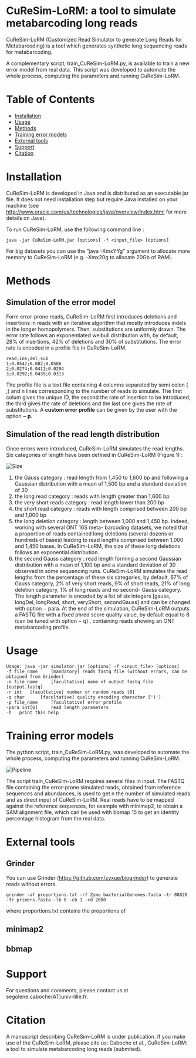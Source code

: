 # CuReSim-LoRM: a tool to simulate metabarcoding long reads

CuReSim-LoRM (Customized Read Simulator to generate Long Reads for Metabarcoding) is a tool which generates
synthetic long sequencing reads for metabarcoding. 

A complementary script, train_CuReSim-LoRM.py, is available to train a new error model from real data.
This script was developed to automate the whole process, computing the parameters and running CuReSim-LoRM.

# Table of Contents
* [Installation](#Installation)
* [Usage](#Usage)
* [Methods](#Methods)
* [Training error models](#Learning-error-models)
* [External tools](#External-tools)
* [Support](#support)
* [Citation](#citation)

# Installation

CuReSim-LoRM is developed in Java and is distributed as an
executable jar file. It does not need installation step but require Java installed on your machine
(see http://www.oracle.com/us/technologies/java/overview/index.html for more details on Java).

To run CuReSim-LoRM, use the following command line :

```java -jar CuReSim-LoRM.jar [options] -f <input_file> [options]```

For big datasets you can use the ”java -XmxYYg” argument to allocate more memory to CuReSim-LoRM (e.g. -Xmx20g to
allocate 20Gb of RAM).

# Methods 
## Simulation of the error model
Form error-prone reads, CuReSim-LoRM first introduces deletions and insertions in reads with an iterative algorithm
that mostly introduces indels in the longer homopolymers. Then, substitutions are uniformly drawn. The error
rate follows an exponentiated weibull distribution with, by default, 28% of insertions, 42% of deletions and 30% of
substitutions.
The error rate is encoded in a profile file in CuReSim-LoRM.

```
read;ins;del;sub
1;0.0547;0.082;0.0586
2;0.0274;0.0411;0.0294
3;0.0292;0.0439;0.0313
```

The profile file is a text file containing 4 columns separated by semi colon ( ;) and n lines corresponding to the
number of reads to simulate. The first colum gives the unique ID, the second the rate of insertion to be introduced,
the third gives the rate of deletions and the last one gives the rate of substitutions. 
A **custom error profile** can be given by the user with the option **− p**.

## Simulation of the read length distribution
Once errors were introduced, CuReSim-LoRM simulates the read lengths. Six categories of length have been defined
in CuReSim-LoRM (Figure 1) :

![Size](docs/size.png)

1. the Gauss category : read length from 1,450 to 1,600 bp and following a Gaussian distribution with a mean of
1,500 bp and a standard deviation of 30
2. the long read category : reads with length greater than 1,600 bp
3. the very short reads category : read length lower than 200 bp
4. the short read category : reads with length comprised between 200 bp and 1,000 bp
5. the long deletion category : length between 1,000 and 1,450 bp. Indeed, working with several ONT 16S meta-
barcoding datasets, we noted that a proportion of reads contained long deletions (several dozens or hundreds of
bases) leading to read lengths comprised between 1,000 and 1,450 bases. In CuReSim-LoRM, the size of these
long deletions follows an exponential distribution.
6. the second Gauss category : read length forming a second Gaussian distribution with a mean of 1,100 bp and
a standard deviation of 30 observed in some sequencing runs.
CuReSim-LoRM simulates the read lengths from the percentage of these six categories, by default, 67% of Gauss
category, 2% of very short reads, 9% of short reads, 21% of long deletion category, 1% of long reads and no second-
Gauss category. The length parameter is encoded by a list of six integers [gauss, longDel, longRead, short, veryShort,
secondGauss] and can be changed with option − para.
At the end of the simulation, CuReSim-LoRM outputs a FASTQ file with a fixed phred score quality value, by
default equal to 8 (can be tuned with option − q) , containing reads showing an ONT metabarcoding profile.

# Usage
```
Usage: java -jar simulator.jar [options] -f <input_file> [options]
-f file_name 	 [mandatory] reads fastq file (without errors, can be obtained from Grinder)
-o file_name 	 [facultative] name of output fastq file [output.fastq]
-r int 	 [facultative] number of random reads [0]
-q char 	 [facultative] quality encoding character [')']
-p file_name 	 [facultative] error profile
-para int[6] 	 read length parameters
-h 	 print this help
```


# Training error models
The python script, train_CuReSim-LoRM.py, was developed to automate the whole process, computing the parameters and running CuReSim-LoRM.

![Pipeline](docs/figure1_ter.png)

The script train_CuReSim-LoRM requires several files in input. 
The FASTQ file containing the error-prone simulated reads, obtained from reference sequences and abundances, is used to get n the number of simulated reads and as direct input of CuReSim-LoRM. Real reads have to be mapped against the reference sequences, for example with minimap2, to obtain a SAM alignment file, which can be used with bbmap 15 to get an identity percentage histogram from the real data. 

# External tools
## Grinder

You can use Grinder (https://github.com/zyxue/biogrinder) to generate reads without errors.

```grinder -af proportions.txt -rf Zymo_bacterialGenomes.fasta -tr 88820 -fr primers.fasta -lb 0 -cb 1 -rd 2000```

where proportions.txt contains the proportions of 

## minimap2

## bbmap



# Support
For questions and comments, please contact us at segolene.caboche(AT)univ-lille.fr.

# Citation

A manuscript describing CuReSim-LoRM is under publication. If you make use of the CuReSim-LoRM, please cite us: Caboche et al., CuReSim-LoRM: a tool to simulate metabarcoding long reads (submited).
